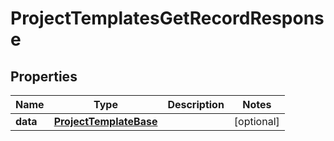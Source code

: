 

# ProjectTemplatesGetRecordResponse


## Properties

| Name | Type | Description | Notes |
|------------ | ------------- | ------------- | -------------|
|**data** | [**ProjectTemplateBase**](ProjectTemplateBase.md) |  |  [optional] |




